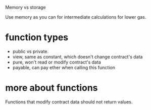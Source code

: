 Memory vs storage


Use memory as you can for intermediate calculations for lower gas.


# function types
- public vs private.
- view, same as constant, which doesn't change contract's data
- pure, won't read or modify contract's data
- payable, can pay ether when calling this function

# more about functions
Functions that modify contract data should not return values.